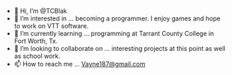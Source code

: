 - 👋 Hi, I’m @TCBlak 
- 👀 I’m interested in ... becoming a programmer. I enjoy games and hope to work on VTT software.
- 🌱 I’m currently learning ... programming at Tarrant County College in Fort Worth, Tx. 
- 💞️ I’m looking to collaborate on ... interesting projects at this point as well as school work.
- 📫 How to reach me ... Vayne187@gmail.com

<!---
TBlakley/TBlakley is a ✨ special ✨ repository because its `README.md` (this file) appears on your GitHub profile.
You can click the Preview link to take a look at your changes.
--->
